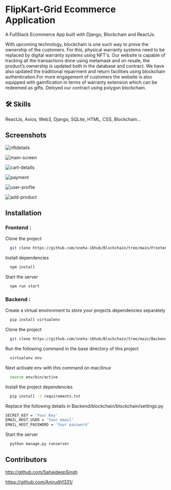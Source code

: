 
# FlipKart-Grid Ecommerce Application

A FullStack Ecommerce App built with Django, Blockchain and ReactJs.

With upcoming technology, blockchain is one such way to prove the ownership of the customers.
For this, physical warranty systems need to be replaced by digital warranty systems using NFT's.
Our website is capable of tracking all the transactions done using metamask and 
on resale, the product’s ownership is updated both in the database and contract.
We have also updated the traditional repairment and return facilities using blockchain authentication.For more engagement of customers the website is also equipped with gamification in terms of warranty extension which can be redeemed as gifts.
Deloyed our contract using polygon blockchain.







## 🛠 Skills
ReactJs, Axios, Web3, Django, SQLite, HTML, CSS, Blockchain...


## Screenshots

![nftdetails](https://user-images.githubusercontent.com/60435967/182042880-ed96afa6-1d46-46c3-9973-a4bab9b28995.png)


![main-screen](https://user-images.githubusercontent.com/60435967/182043230-fc1d57ab-19cb-4145-a6fb-44afaaf8685c.png)


![cart-details](https://user-images.githubusercontent.com/60435967/182043233-6fe33844-781b-40dc-931f-a203cbecb078.png)


![payment](https://user-images.githubusercontent.com/60435967/182043236-eea44df0-5c87-485c-8d0b-eaedacb0d2bd.png)


![user-profile](https://user-images.githubusercontent.com/60435967/182043238-86dc206b-ff58-4b9a-a56e-c1c65b15fadd.png)


![add-product](https://user-images.githubusercontent.com/60435967/182043241-3d75ca63-4665-489a-bc50-fc22ed8f265f.png)


## Installation
### Frontend :

Clone the project

```bash
  git clone https://github.com/sneha-16hub/Blockchain/tree/main/Frontend
```

Install dependencies

```bash
  npm install
```

Start the server

```bash
  npm run start
```
### Backend :


Create a virtual environment to store your projects dependencies separately

```bash
  pip install virtualenv
```
Clone the project

```bash
  git clone https://github.com/sneha-16hub/Blockchain/tree/main/Backend
```

Run the following command in the base directory of this project

```bash
  virtualenv env
```
Next activate env with this command on mac/linux

```bash
  source env/bin/active
```
Install the project dependencies
```bash
  pip install -r requirements.txt
```
Replace the following details in Backend/blockchain/blockchain/settings.py
```bash
SECRET_KEY = 'Your Key'
EMAIL_HOST_USER = 'Your email'
EMAIL_HOST_PASSWORD = 'Your password'
```
Start the server
```bash
  python manage.py runserver
```

## Contributors

http://github.com/SahajdeepSingh

https://github.com/Anirudh1331/
